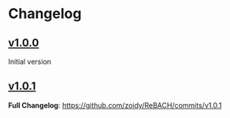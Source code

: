 # Changelog


## [v1.0.0](https://github.com/UAL-RE/ReQUIAM/tree/v1.0.0)
Initial version

## [v1.0.1](https://github.com/zoidy/ReBACH/tree/v1.0.1)
**Full Changelog**: https://github.com/zoidy/ReBACH/commits/v1.0.1
